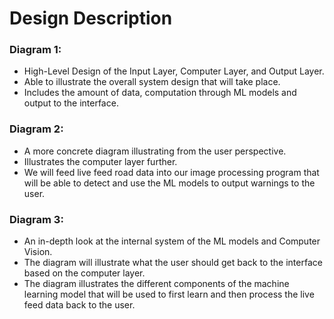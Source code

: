 # Design Description 

### Diagram 1: 
* High-Level Design of the Input Layer, Computer Layer, and Output Layer.
* Able to illustrate the overall system design that will take place.
* Includes the amount of data, computation through ML models and output to the interface.

### Diagram 2: 
* A more concrete diagram illustrating from the user perspective. 
* Illustrates the computer layer further.
* We will feed live feed road data into our image processing program that will be able to detect and use the ML models to output warnings to the user.

### Diagram 3: 
* An in-depth look at the internal system of the ML models and Computer Vision. 
* The diagram will illustrate what the user should get back to the interface based on the computer layer.
* The diagram illustrates the different components of the machine learning model that will be used to first learn and then process the live feed data back to the user. 